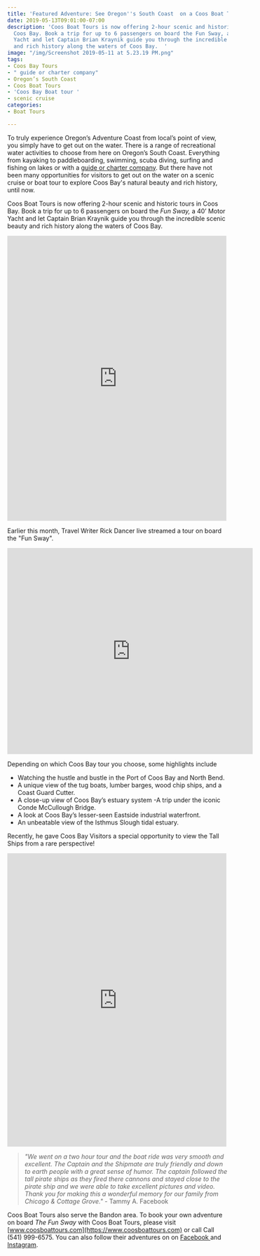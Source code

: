 ```yaml
---
title: 'Featured Adventure: See Oregon''s South Coast  on a Coos Boat Tour'
date: 2019-05-13T09:01:00-07:00
description: 'Coos Boat Tours is now offering 2-hour scenic and historic tours in
  Coos Bay. Book a trip for up to 6 passengers on board the Fun Sway, a 40’ Motor
  Yacht and let Captain Brian Kraynik guide you through the incredible scenic beauty
  and rich history along the waters of Coos Bay.  '
image: "/img/Screenshot 2019-05-11 at 5.23.19 PM.png"
tags:
- Coos Bay Tours
- " guide or charter company"
- Oregon’s South Coast
- Coos Boat Tours
- 'Coos Bay Boat tour '
- scenic cruise
categories:
- Boat Tours

---
```

To truly experience Oregon’s Adventure Coast from local’s point of view, you simply have to get out on the water. There is a range of recreational water activities to choose from here on Oregon’s South Coast. Everything from kayaking to paddleboarding, swimming, scuba diving, surfing and fishing on lakes or with a [guide or charter company](https://oregonsadventurecoast.com/tour-guides-and-charters/). But there have not been many opportunities for visitors to get out on the water on a scenic cruise or boat tour to explore Coos Bay's natural beauty and rich history, until now.

Coos Boat Tours is now offering 2-hour scenic and historic tours in Coos Bay. Book a trip for up to 6 passengers on board the _Fun Sway,_ a 40’ Motor Yacht and let Captain Brian Kraynik guide you through the incredible scenic beauty and rich history along the waters of Coos Bay.

<iframe src="https://www.facebook.com/plugins/post.php?href=https%3A%2F%2Fwww.facebook.com%2Fcaptainkfunsway%2Fposts%2F2228072790616801&width=500" width="500" height="650" style="border:none;overflow:hidden" scrolling="no" frameborder="0" allowTransparency="true" allow="encrypted-media"></iframe>

Earlier this month, Travel Writer Rick Dancer live streamed a tour on board the "Fun Sway".
<iframe src="https://www.facebook.com/plugins/video.php?href=https%3A%2F%2Fwww.facebook.com%2F110944429810670%2Fvideos%2F1983054142001668%2F&show_text=1&width=560" width="560" height="470" style="border:none;overflow:hidden" scrolling="no" frameborder="0" allowTransparency="true" allow="encrypted-media" allowFullScreen="true"></iframe>

Depending on which Coos Bay tour you choose, some highlights include

* Watching the hustle and bustle in the Port of Coos Bay and North Bend.
* A unique view of the tug boats, lumber barges, wood chip ships, and a Coast Guard Cutter.
* A close-up view of Coos Bay’s estuary system -A trip under the iconic Conde McCullough Bridge.
* A look at Coos Bay’s lesser-seen Eastside industrial waterfront.
* An unbeatable view of the Isthmus Slough tidal estuary.

Recently, he gave Coos Bay Visitors a special opportunity to view the Tall Ships from a rare perspective!

<iframe src="https://www.facebook.com/plugins/post.php?href=https%3A%2F%2Fwww.facebook.com%2Fcaptainkfunsway%2Fposts%2F2246909472066466&width=500" width="500" height="669" style="border:none;overflow:hidden" scrolling="no" frameborder="0" allowTransparency="true" allow="encrypted-media"></iframe>

> _"We went on a two hour tour and the boat ride was very smooth and excellent. The Captain and the Shipmate are truly friendly and down to earth people with a great sense of humor. The captain followed the tall pirate ships as they fired there cannons and stayed close to the pirate ship and we were able to take excellent pictures and video. Thank you for making this a wonderful memory for our family from Chicago & Cottage Grove."_ - Tammy A. Facebook

Coos Boat Tours also serve the Bandon area. To book your own adventure on board _The Fun Sway_ with Coos Boat Tours, please visit [www.coosboattours.com](https://www.coosboattours.com) or call Call (541) 999-6575. You can also follow their adventures on on [Facebook ](https://www.facebook.com/captainkfunsway/) and [Instagram](https://www.instagram.com/fun_sway/).